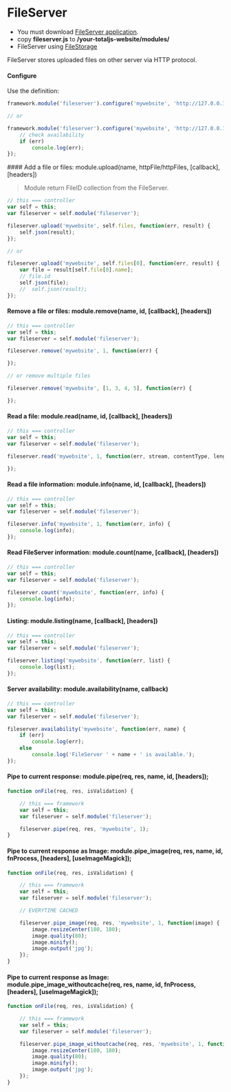 # FileServer

- You must download [FileServer application](https://github.com/petersirka/fileserver).
- copy **fileserver.js** to __/your-totaljs-website/modules/__
- FileServer using [FileStorage](https://github.com/petersirka/node-filestorage)

FileServer stores uploaded files on other server via HTTP protocol.

#### Configure

Use the definition:

```js
framework.module('fileserver').configure('mywebsite', 'http://127.0.0.1:8000');

// or

framework.module('fileserver').configure('mywebsite', 'http://127.0.0.1:8000', function(err) {
	// check availability
	if (err)
		console.log(err);
});
```

#### Add a file or files: module.upload(name, httpFile/httpFiles, [callback], [headers])

> Module return FileID collection from the FileServer.

```js
// this === controller
var self = this;
var fileserver = self.module('fileserver');

fileserver.upload('mywebsite', self.files, function(err, result) {
	self.json(result);
});

// or

fileserver.upload('mywebsite', self.files[0], function(err, result) {
	var file = result[self.file[0].name];
	// file.id
	self.json(file);
	//	self.json(result);
});
```

#### Remove a file or files: module.remove(name, id, [callback], [headers])

```js
// this === controller
var self = this;
var fileserver = self.module('fileserver');

fileserver.remove('mywebsite', 1, function(err) {

});

// or remove multiple files

fileserver.remove('mywebsite', [1, 3, 4, 5], function(err) {

});
```

#### Read a file: module.read(name, id, [callback], [headers])

```js
// this === controller
var self = this;
var fileserver = self.module('fileserver');

fileserver.read('mywebsite', 1, function(err, stream, contentType, length, width, height) {

});
```

#### Read a file information: module.info(name, id, [callback], [headers])

```js
// this === controller
var self = this;
var fileserver = self.module('fileserver');

fileserver.info('mywebsite', 1, function(err, info) {
	console.log(info);
});
```

#### Read FileServer information: module.count(name, [callback], [headers])

```js
// this === controller
var self = this;
var fileserver = self.module('fileserver');

fileserver.count('mywebsite', function(err, info) {
	console.log(info);
});
```

#### Listing: module.listing(name, [callback], [headers])

```js
// this === controller
var self = this;
var fileserver = self.module('fileserver');

fileserver.listing('mywebsite', function(err, list) {
	console.log(list);
});
```

#### Server availability: module.availability(name, callback)

```js
// this === controller
var self = this;
var fileserver = self.module('fileserver');

fileserver.availability('mywebsite', function(err, name) {
	if (err)
		console.log(err);
	else
		console.log('FileServer ' + name + ' is available.');
});
```

#### Pipe to current response: module.pipe(req, res, name, id, [headers]);

```js
function onFile(req, res, isValidation) {

	// this === framework
	var self = this;
	var fileserver = self.module('fileserver');

	fileserver.pipe(req, res, 'mywebsite', 1);
}
```

#### Pipe to current response as Image: module.pipe_image(req, res, name, id, fnProcess, [headers], [useImageMagick]);

```js
function onFile(req, res, isValidation) {

	// this === framework
	var self = this;
	var fileserver = self.module('fileserver');

	// EVERYTIME CACHED

	fileserver.pipe_image(req, res, 'mywebsite', 1, function(image) {
        image.resizeCenter(180, 180);
        image.quality(80);
        image.minify();
        image.output('jpg');
	});
}
```

#### Pipe to current response as Image: module.pipe_image_withoutcache(req, res, name, id, fnProcess, [headers], [useImageMagick]);

```js
function onFile(req, res, isValidation) {

	// this === framework
	var self = this;
	var fileserver = self.module('fileserver');

	fileserver.pipe_image_withoutcache(req, res, 'mywebsite', 1, function(image) {
        image.resizeCenter(180, 180);
        image.quality(80);
        image.minify();
        image.output('jpg');
	});
}
```
